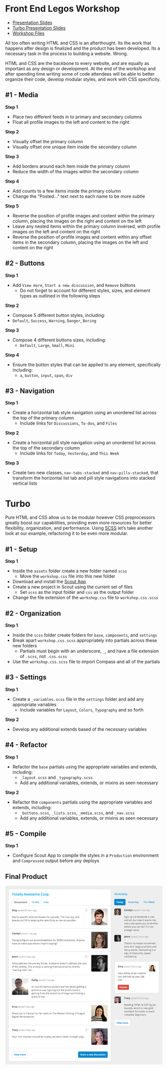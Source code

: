 # Front End Legos Workshop

* [Presentation Slides](https://speakerdeck.com/shayhowe/front-end-legos-workshop-reusable-html-and-css)
* [Turbo Presentation Slides](https://speakerdeck.com/shayhowe/front-end-legos-turbo-workshop-reusable-html-and-css/)
* [Workshop Files](https://github.com/shayhowe/front-end-legos-workshop/archive/master.zip)

All too often writing HTML and CSS is an afterthought. Its the work that happens after design is finalized and the product has been developed. Its a necessary task in the process to building a website. Wrong.

HTML and CSS are the backbone to every website, and are equally as important as any design or development. At the end of the workshop and after spending time writing some of code attendees will be able to better organize their code, develop modular styles, and work with CSS specificity.

## #1 - Media

**Step 1**

* Place two different feeds in to primary and secondary columns
* Float all profile images to the left and content to the right

**Step 2**

* Visually offset the primary column
* Visually offset one unique item inside the secondary column

**Step 3**

* Add borders around each item inside the primary column
* Reduce the width of the images within the secondary column

**Step 4**

* Add counts to a few items inside the primary column
* Change the "Posted&hellip;" text next to each name to be more subtle

**Step 5**

* Reverse the position of profile images and content within the primary column, placing the images on the right and content on the left
* Leave any nested items within the primary column inversed, with profile images on the left and content on the right
* Reverse the position of profile images and content within any offset items in the secondary column, placing the images on the left and content on the right

## #2 - Buttons

**Step 1**

* Add `View more`, `Start a new discussion`, and `Remove` buttons
  * Do not forget to account for different styles, sizes, and element types as outlined in the following steps

**Step 2**

* Compose 5 different button styles, including:
 * `Default`, `Success`, `Warning`, `Danger`, `Boring`

**Step 3**

* Compose 4 different buttons sizes, including:
  * `Default`, `Large`, `Small`, `Mini`

**Step 4**

* Ensure the button styles that can be applied to any element, specifically including:
  * `a`, `button`, `input`, `span`, `div`

## #3 - Navigation

**Step 1**

* Create a horizontal tab style navigation using an unordered list across the top of the primary column
  * Include links for `Discussions`, `To-dos`, and `Files`

**Step 2**

* Create a horizontal pill style navigation using an unordered list across the top of the secondary column
  * Include links for `Today`, `Yesterday`, and `This Week`

**Step 3**

* Create two new classes, `nav-tabs-stacked` and `nav-pills-stacked`, that transform the horizontal list tab and pill style navigations into stacked vertical lists

# Turbo

Pure HTML and CSS allow us to be modular however CSS preprocessors greatly boost our capabilities, providing even more resources for better flexibility, organization, and performance. Using [SCSS](http://sass-lang.com/) let&#8217;s take another look at our example, refactoring it to be even more modular.

## #1 - Setup

**Step 1**

* Inside the `assets` folder create a new folder named `scss`
  * Move the `workshop.css` file into this new folder
* Download and install the [Scout App](http://mhs.github.io/scout-app/)
* Create a new project in Scout using the current set of files
  * Set `scss` as the input folder and `css` as the output folder
* Change the file extension of the `workshop.css` file to `workshop.css.scss`

## #2 - Organization

**Step 1**

* Inside the `scss` folder create folders for `base`, `components`, and `settings`
* Break apart `workshop.css.scss` appropriately into partials across these new folders
  * Partials must begin with an underscore, `_`, and have a file extension of `.scss`, not `.css.scss`
* Use the `workshop.css.scss` file to import Compass and all of the partials

## #3 - Settings

**Step 1**

* Create a `_variables.scss` file in the `settings` folder and add any appropriate variables
  * Include variables for  `Layout`, `Colors`, `Typography` and so forth

**Step 2**

* Develop any additional extends based of the necessary variables

## #4 - Refactor

**Step 1**

* Refactor the `base` partials using the appropriate variables and extends, including:
  * `_layout.scss` and `_typography.scss`
  * Add any additional variables, extends, or mixins as seen necessary

**Step 2**

* Refactor the `components` partials using the appropriate variables and extends, including:
  * `_buttons.scss`, `_lists.scss`, `_media.scss`, and `_nav.scss`
  * Add any additional variables, extends, or mixins as seen necessary

## #5 - Compile

**Step 1**

* Configure Scout App to compile the styles in a `Production` environment and `Compressed` output before any deploys

## Final Product

![Workshop Final Product Screenshot](screenshot.png)
